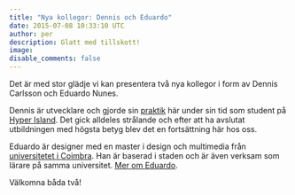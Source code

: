 ```yaml
---
title: "Nya kollegor: Dennis och Eduardo"
date: 2015-07-08 10:33:10 UTC
author: per
description: Glatt med tillskott!
image:
disable_comments: false
---
```


Det är med stor glädje vi kan presentera två nya kollegor i form av Dennis Carlsson och Eduardo Nunes. 

Dennis är utvecklare och gjorde sin [praktik](/blogg/2015/03/dennis-carlsson/) här under sin tid som student på [Hyper Island](http://www.hyperisland.com). Det gick alldeles strålande och efter att ha avslutat utbildningen med högsta betyg blev det en fortsättning här hos oss.

Eduardo är designer med en master i design och multimedia från [universitetet i Coimbra](http://www.uc.pt/). Han är baserad i staden och är även verksam som lärare på samma universitet.  [Mer om Eduardo](http://eduardonunes.me/#human.php).

Välkomna båda två!
